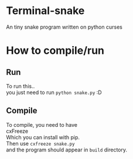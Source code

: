 # Terminal-snake
An tiny snake program written on python curses
# How to compile/run
## Run
To run this..\
you just need to run `python snake.py` :D
## Compile
To compile, you need to have\
cxFreeze\
Which you can install with pip.\
Then use `cxfreeze snake.py`\
and the program should appear in `build` directory.
